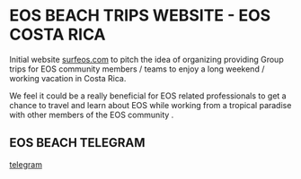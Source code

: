 # EOS BEACH TRIPS WEBSITE - EOS COSTA RICA

Initial website [surfeos.com](http://surfeos.com) to pitch the idea of organizing providing Group trips for EOS community members / teams  to enjoy a long weekend / working vacation in Costa Rica. 

We feel it could be a really beneficial for EOS related professionals to get a chance to travel and learn about EOS while working from a tropical paradise with other members of the EOS community .


## EOS BEACH TELEGRAM
[telegram](https://t.me/eosbeach)
